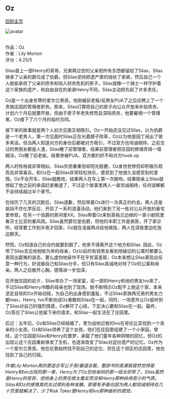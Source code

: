 ## Oz
[回到主页](https://boheme130.github.io/Fiction.git.io/)

![avatar](https://secure.img1-fg.wfcdn.com/im/60227156/compr-r85/2752/27525676/st-patricks-day-fragrance-warmer-artwork-replacement-insert.jpg)
<br>
<br>


作品：Oz <br>
作者：Lily Morton <br>
评分：4.25/5 <br>

Silas是上一部Henry的哥哥，兄弟两过世的父亲把所有东西都留给了Silas，Silas继承了父亲的爵位成了伯爵。但Silas坚持把遗产里的钱给了弟弟，然后自己一个人偷偷承担了父亲的债务和陷入财务危机的房子。Silas就像一个骑士一样守护着这个家族的遗产，和自由自在的弟弟Henry不同，Silas主动担负起了许多责任。

Oz是一个出身贫寒的爱尔兰男孩，他刚被前老板/前男友PUA了之后应聘上了一个贵族庄园的管理者职务。原来，Silas打算把自己的房子向公众开放来补贴债务，计划六个月后就要开放，但由于房子年老失修而且深陷债务，他要雇佣一个管理者。Oz接下了六个月的临时合同。

接下来的故事就是两个人初次见面互相吸引。Oz一开始还没见过Silas，以为伯爵是一个老男人，第一次见面时Silas正在光着膀子除草，Oz以为他是园丁闹出了很多笑话。但当两人知道对方的身份后都被对方吸引，不过双方也坦诚相待，之前交过的男朋友都是人渣，Silas睡了前管理者，结果前管理者把庄园的修缮弄得一塌糊涂，Oz睡了前老板，结果惨被PUA。双方都约好不和对方hook up

两人的性格就非常相似，Silas负担重重但却阳光稳健，Oz身世悲惨但却积极乐观而且非常毒舌。和Oz在一起Silas非常轻松快乐，感受到了他很久没感受到的爱情。Oz不会开车，Silas就教他，结果两人在车上第一次接吻。结果刚亲上Silas就想起了他之前的承诺赶紧撤退了，不过这个故事里两人一直坦诚相待，任何误解都不会持续超过半个章节。

在经历了几天的沉默后，Silas道歉，然后带着Oz进行一次真正的约会。两人还是抵挡不住化学反应，开启了一系列浪漫活动。他们来到了另一栋对公众开放的豪宅里参观，在另一个伯爵的房间里XX。Silas带着Oz来到英格兰边缘的一家小剧院里看莎士比亚的暴风雨。Silas虽然爵位是伯爵，但他的本职工作是兽医，开了家诊所，经常要工作到半夜才回家。Oz就在凌晨两点给他做饭，两人在深夜里边吃饭边聊天。

然而，Oz知道自己的合约就要到期了，他舍不得离开这个地方和Silas. 因此，Oz带了Silas去见他相依为命的母亲，Oz以前的有钱男友看到他破旧的公寓时都要么表现出鄙夷的姿态，要么虚伪地装作不在乎贫富差距，Oz本来想让Silas表现出任意一种行为，好说服自己和Silas分手，但只有Silas真诚地对待了Oz的公寓和母亲。两人之后敞开心胸，感情进一步加深，

在开放庄园的前夕，Silas举办了一场家宴，前一部的Henry和他的男友Ivo来了，不过Silas和Henry冷酷的母亲也到了现场。她不断明示Oz配不上她这个家，本来坚定自信的Oz开始动摇，为自己的出身感到羞耻，不过Silas家族两兄弟的男友力都max，Henry, Ivo不断劝说Oz勇敢和Silas在一起，同时，一场意外让Oz偷听到了Silas对自己的强烈情感，Oz解开了心结，下定决心要和Silas在一起。最终，Oz答应了Silas让他留下来的请求，和Silas一起生活在了庄园里。

后记：五年后，Oz和Silas已经结婚了，曾为战地记者的Ivo在哥伦比亚找到一个丧亲的小女孩，Oz和Silas领养了这个女孩，他们在庄园里组建了一个小家庭。曾经，这个庄园是Silas和Henry的噩梦，承载了他们童年各种阴暗的回忆，但Oz的出现让这个庄园重新焕发了生机，也逐渐改变了Silas对这份遗产的记忆。Oz作为一个爱尔兰男孩，他在伦敦始终找不到自己的定位，但在这个郊区的庄园里，他也找到了自己的归宿。

*作者Lily Morton真的更适合写公子哥/霸道总裁，整部书的高潮我居然觉得是Henry和Ivo出现的那一章，Henry为了Oz怼他亲妈的那一段太好笑了。Silas虽然是Henry的哥哥，但他身上的责任感太重反而没有Henry那种纨绔恶少的气质。Silas和Oz的感情真的太过顺利各种发糖，即便有矛盾也因为两人都坦诚相待在几十页里就解决了，少了Risk Taker里Henry和Ivo那种曲折的感觉。*

